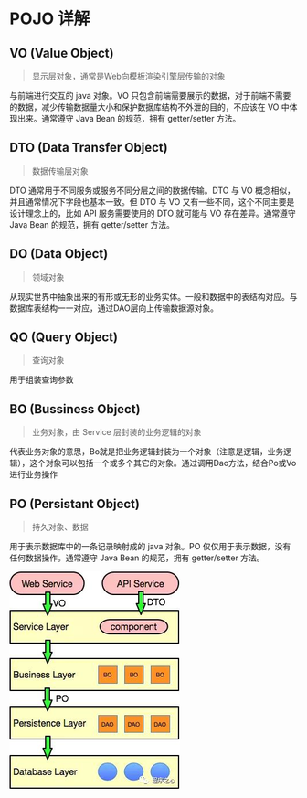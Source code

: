 # POJO 详解
## VO (Value Object) 
>显示层对象，通常是Web向模板渲染引擎层传输的对象

与前端进行交互的 java 对象。VO 只包含前端需要展示的数据，对于前端不需要的数据，减少传输数据量大小和保护数据库结构不外泄的目的，不应该在 VO 中体现出来。通常遵守 Java Bean 的规范，拥有 getter/setter 方法。
 
## DTO (Data Transfer Object)
>数据传输层对象

DTO 通常用于不同服务或服务不同分层之间的数据传输。DTO 与 VO 概念相似，并且通常情况下字段也基本一致。但 DTO 与 VO 又有一些不同，这个不同主要是设计理念上的，比如 API 服务需要使用的 DTO 就可能与 VO 存在差异。通常遵守 Java Bean 的规范，拥有 getter/setter 方法。

## DO (Data Object)
>领域对象

从现实世界中抽象出来的有形或无形的业务实体。一般和数据中的表结构对应。与数据库表结构一一对应，通过DAO层向上传输数据源对象。

## QO (Query Object)
>查询对象

用于组装查询参数

## BO (Bussiness Object)
>业务对象，由 Service 层封装的业务逻辑的对象

代表业务对象的意思，Bo就是把业务逻辑封装为一个对象（注意是逻辑，业务逻辑），这个对象可以包括一个或多个其它的对象。通过调用Dao方法，结合Po或Vo进行业务操作

## PO (Persistant Object)
>持久对象、数据

用于表示数据库中的一条记录映射成的 java 对象。PO 仅仅用于表示数据，没有任何数据操作。通常遵守 Java Bean 的规范，拥有 getter/setter 方法。

![POJO应用于程序中的样例图](../../../images/skill/pojo.png)


